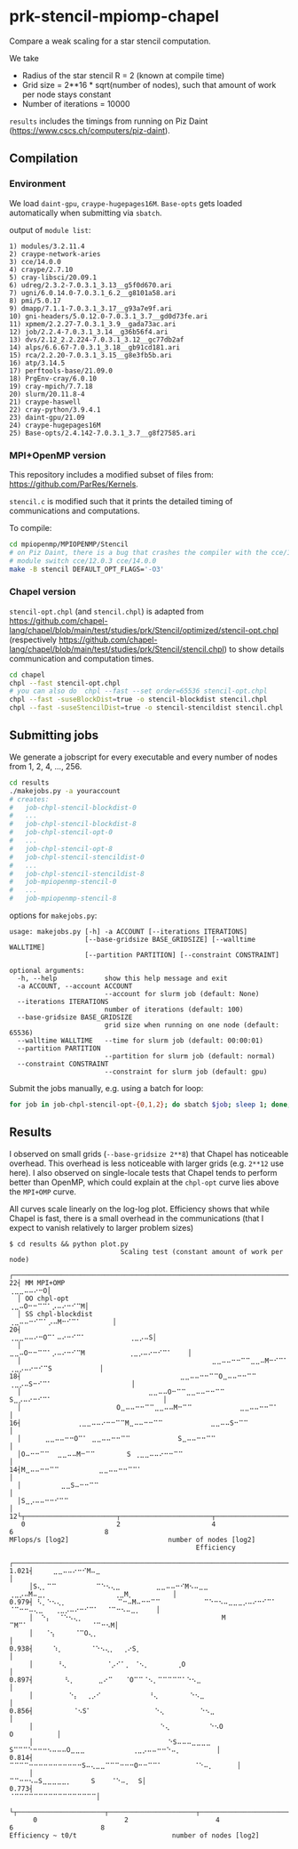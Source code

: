 # prk-stencil-mpiomp-chapel

Compare a weak scaling for a star stencil computation.

We take
- Radius of the star stencil R = 2 (known at compile time)
- Grid size = 2**16 * sqrt(number of nodes), such that amount of work per node stays constant
- Number of iterations = 10000

`results` includes the timings from running on Piz Daint (https://www.cscs.ch/computers/piz-daint).

## Compilation

### Environment

We load `daint-gpu`, `craype-hugepages16M`.
`Base-opts` gets loaded automatically when submitting via `sbatch`.

output of `module list`:

```
1) modules/3.2.11.4                                
2) craype-network-aries                            
3) cce/14.0.0                                      
4) craype/2.7.10                                   
5) cray-libsci/20.09.1                             
6) udreg/2.3.2-7.0.3.1_3.13__g5f0d670.ari          
7) ugni/6.0.14.0-7.0.3.1_6.2__g8101a58.ari         
8) pmi/5.0.17                                      
9) dmapp/7.1.1-7.0.3.1_3.17__g93a7e9f.ari          
10) gni-headers/5.0.12.0-7.0.3.1_3.7__gd0d73fe.ari  
11) xpmem/2.2.27-7.0.3.1_3.9__gada73ac.ari          
12) job/2.2.4-7.0.3.1_3.14__g36b56f4.ari            
13) dvs/2.12_2.2.224-7.0.3.1_3.12__gc77db2af
14) alps/6.6.67-7.0.3.1_3.18__gb91cd181.ari
15) rca/2.2.20-7.0.3.1_3.15__g8e3fb5b.ari
16) atp/3.14.5
17) perftools-base/21.09.0
18) PrgEnv-cray/6.0.10
19) cray-mpich/7.7.18
20) slurm/20.11.8-4
21) craype-haswell
22) cray-python/3.9.4.1
23) daint-gpu/21.09
24) craype-hugepages16M
25) Base-opts/2.4.142-7.0.3.1_3.7__g8f27585.ari
```

### MPI+OpenMP version

This repository includes a modified subset of files from: https://github.com/ParRes/Kernels.

`stencil.c` is modified such that it prints the detailed timing of communications and computations.

To compile:

```sh
cd mpiopenmp/MPIOPENMP/Stencil
# on Piz Daint, there is a bug that crashes the compiler with the cce/12.0.3, so use a newer version
# module switch cce/12.0.3 cce/14.0.0
make -B stencil DEFAULT_OPT_FLAGS='-O3'
```

### Chapel version

`stencil-opt.chpl` (and `stencil.chpl`) is adapted from https://github.com/chapel-lang/chapel/blob/main/test/studies/prk/Stencil/optimized/stencil-opt.chpl (respectively https://github.com/chapel-lang/chapel/blob/main/test/studies/prk/Stencil/stencil.chpl) to show details communication and computation times.

```sh
cd chapel
chpl --fast stencil-opt.chpl
# you can also do  chpl --fast --set order=65536 stencil-opt.chpl 
chpl --fast -suseBlockDist=true -o stencil-blockdist stencil.chpl
chpl --fast -suseStencilDist=true -o stencil-stencildist stencil.chpl
```

## Submitting jobs

We generate a jobscript for every executable and every number of nodes from 1, 2, 4, ..., 256.

```sh
cd results
./makejobs.py -a youraccount
# creates:
#   job-chpl-stencil-blockdist-0
#   ...
#   job-chpl-stencil-blockdist-8
#   job-chpl-stencil-opt-0
#   ...
#   job-chpl-stencil-opt-8
#   job-chpl-stencil-stencildist-0
#   ...
#   job-chpl-stencil-stencildist-8
#   job-mpiopenmp-stencil-0
#   ... 
#   job-mpiopenmp-stencil-8
```

options for `makejobs.py`:

```
usage: makejobs.py [-h] -a ACCOUNT [--iterations ITERATIONS]
                   [--base-gridsize BASE_GRIDSIZE] [--walltime WALLTIME]
                   [--partition PARTITION] [--constraint CONSTRAINT]

optional arguments:
  -h, --help            show this help message and exit
  -a ACCOUNT, --account ACCOUNT
                        --account for slurm job (default: None)
  --iterations ITERATIONS
                        number of iterations (default: 100)
  --base-gridsize BASE_GRIDSIZE
                        grid size when running on one node (default: 65536)
  --walltime WALLTIME   --time for slurm job (default: 00:00:01)
  --partition PARTITION
                        --partition for slurm job (default: normal)
  --constraint CONSTRAINT
                        --constraint for slurm job (default: gpu)
```

Submit the jobs manually, e.g. using a batch for loop:

```sh
for job in job-chpl-stencil-opt-{0,1,2}; do sbatch $job; sleep 1; done;
```

## Results

I observed on small grids (`--base-gridsize 2**8`) that Chapel has noticeable overhead. This overhead is less noticeable with larger grids (e.g. `2**12` use here). I also observed on single-locale tests that Chapel tends to perform better than OpenMP, which could explain at the `chpl-opt` curve lies above the `MPI+OMP` curve.

All curves scale linearly on the log-log plot. Efficiency shows that while Chapel is fast, there is a small overhead in the communications (that I expect to vanish relatively to larger problem sizes)

```
$ cd results && python plot.py
                            Scaling test (constant amount of work per node)                         
  ┌────────────────────────────────────────────────────────────────────────────────────────────────┐
22┤ MM MPI+OMP                                                                             ⢀⣀⣀⠤⠤⠔⠒O│
  │ OO chpl-opt                                                                    ⢀⣀⠤O⠒⠒⠉⠉⠁⡠⠤⠔⠒⠊⠉M│
  │ SS chpl-blockdist                                                       ⢀⣀⠤⠤⠒⠊⠉⠁⡠⠤M⠒⠊⠉⠁        │
20┤                                                                ⢀⣀⣀⠤⠤⠔⠒O⠉⠁⠤⠔⠒⠊⠉⠁           ⢀⣀⡠⠤S│
  │                                                        ⣀⣀⠤O⠒⠒⠉⠉⠁⡠⠤⠔⠒⠊⠉M           ⢀⣀⡠⠤⠔⠒⠊⠉⠁    │
  │                                                ⣀⣀⠤⠤⠒⠒⠉⠉⣀⣀⠤M⠒⠊⠉⠁           ⢀⣀⡠⠤⠔⠒⠊⠉S            │
18┤                                        ⣀⣀⠤⠤⠒⠒⠉⠉O⣀⠤⠤⠒⠒⠉⠉           ⢀⣀⡠⠤S⠒⠊⠉⠁                    │
  │                                ⣀⣀⠤⠤O⠒⠉⠉⣀⣀⠤⠤⠒⠒⠉⠉           S⣀⡠⠤⠔⠒⠊⠉⠁                            │
  │                        O⣀⠤⠤⠒⠒⠉⠉⣀⣀⠤⠤M⠒⠉⠉            ⣀⣀⠤⠤⠒⠒⠉⠁                                    │
16┤              ⢀⣀⣀⠤⠤⠔⠒⠒⠉⠉M⣀⠤⠤⠒⠒⠉⠉            ⣀⣀⠤⠤S⠒⠉⠉                                            │
  │      ⣀⣀⠤⠤⠒⠒O⠉⠁ ⣀⣀⠤⠤⠒⠒⠉⠉            S⣀⠤⠤⠒⠒⠉⠉                                                    │
  │O⠤⠒⠒⠉⠉  ⣀⣀⠤⠤M⠒⠉⠉        S ⢀⣀⣀⠤⠤⠔⠒⠒⠉⠉                                                            │
14┤M⣀⠤⠤⠒⠒⠉⠉          ⣀⣀⠤⠤⠒⠒⠉⠉⠁                                                                     │
  │          ⣀⣀S⠤⠒⠒⠉⠉                                                                              │
  │S⣀⡠⠤⠤⠒⠒⠊⠉⠉                                                                                      │
12└┬───────────────────────┬───────────────────────┬──────────────────────┬───────────────────────┬┘
   0                       2                       4                      6                       8 
MFlops/s [log2]                         number of nodes [log2]                                      
                                               Efficiency                                           
     ┌─────────────────────────────────────────────────────────────────────────────────────────────┐
1.021┤     ⣀⣀⠤⠤⠔⠒⠊M⠤⣀                                                                              │
     │S⢄⡀⠉⠉          ⠉⠑⠢⢄⣀         ⣀⣀⠤⠤⠒⠊M⠢⠤⣀⣀              ⢀⣀⡠⠤M⠤⣀⡀                 ⢀⣀M⡀          │
0.979┤ ⠣⡀⠑⠢⢄⡀             ⠉⠒⠤M⠤⠒⠒⠉⠉           ⠉⠑⠒⠢⠤⣀⣀⣀⡠⠤⠔⠒⠊⠉⠁      ⠈⠉⠒⠒⠤⢄⣀   ⢀⣀⡠⠤⠔⠒⠊⠉⠁  ⠈⠉⠒⠢⠤⣀⡀    │
     │  ⠑⡄  ⠈⠑⠢⢄⡀                                   M                     ⠉M⠉⠁                ⠈⠉⠒⠢M│
     │   ⠈⢢     ⠈⠉O⢄⡀                                                                              │
0.938┤     ⠱⡀       ⠈⠑⠢⢄⡀  ⢀⠔S⡀                                                                    │
     │      ⠘⢄          ⠈⡠⠊⠁⡀ ⠈⠢⡀       ⢀O                                                         │
0.897┤        ⠣⡀      ⣀⠔⠉   ⠈O⠉⠉⠈⠢⡀⠉⠉⠉⠉⠉⠁⠑⠢⣀                                                       │
     │         ⠑⡄  ⢀⡠⠊            ⠘⢄        ⠑⠢⣀                                                    │
0.856┤          ⠈⠢S⠁                ⠑⢄         ⠑⠢⣀                                                 │
     │                                ⠑⢄          ⠑⠢O                                  O           │
     │                                  ⠑S⠤⠤⠤⣀⣀⣀⣀   S⠉⠉⠉⠑⠒⠒⠒⠢⠤⠤⠤O⣀⣀⣀            ⢀⣀⡠⠤⠤⠒⠒⠑⠤⡀         │
0.814┤                                           ⠉⠉⠉⠉⠒⠒⠒⠒⠒⠒⠒⠒⠒⠒⠒S⠤⢄⣀⣀⠉⠉⠉⠒⠒⠒O⠒⠒⠉⠉⠁        ⠈⠑⠤⡀      │
     │                                                               ⠉⠉⠒⠒⠢⠤S⣀⣀⣀⣀⣀⡀     S    ⠈⠑⠤⡀  S│
0.773┤                                                                           ⠈⠉⠉⠉⠉⠉⠉⠉⠉⠉⠉⠉⠉⠉⠉⠉⠉⠉│
     └┬──────────────────────┬──────────────────────┬──────────────────────┬──────────────────────┬┘
      0                      2                      4                      6                      8 
Efficiency ~ t0/t                        number of nodes [log2]
```
